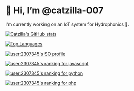 # 👋 Hi, I’m @catzilla-007

I'm currently working on an IoT system for Hydrophonics 🌱.

[![Catzilla's GitHub stats](https://github-readme-stats.vercel.app/api?username=catzilla-007&show_icons=true&theme=dark)](#)

[![Top Languages](https://github-readme-stats.vercel.app/api/top-langs/?username=catzilla-007&theme=dark)](https://github.com/catzilla-007/catzilla-007)

[![user:2307345's SO profile](https://stackoverflow-readme-profile.johannchopin.fr/profile/2307345?theme=dark&website=true&location=true)](https://github.com/johannchopin/stackoverflow-readme-profile)

[![user:2307345's ranking for javascript](https://stackoverflow-readme-profile.johannchopin.fr/tags-league-ranking/javascript/2307345?theme=dark)](https://stackoverflow-readme-profile.vercel.app/tags-league/javascript/users/2307345)

[![user:2307345's ranking for python](https://stackoverflow-readme-profile.johannchopin.fr/tags-league-ranking/python/2307345?theme=dark)](https://stackoverflow-readme-profile.vercel.app/tags-league/python/users/2307345)

[![user:2307345's ranking for php](https://stackoverflow-readme-profile.johannchopin.fr/tags-league-ranking/php/2307345?theme=dark)](https://stackoverflow-readme-profile.vercel.app/tags-league/php/users/2307345)
